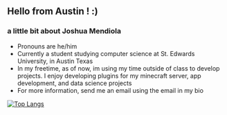 ## Hello from Austin ! :)

### a little bit about Joshua Mendiola
- Pronouns are he/him
- Currently a student studying computer science at St. Edwards University, in Austin Texas
- In my freetime, as of now, im using my time outside of class to
  develop projects. I enjoy developing plugins for my minecraft server, app development, and data science projects
- For more information, send me an email using the email in my bio

[![Top Langs](https://github-readme-stats.vercel.app/api/top-langs/?username=JoshMendiola)](https://github.com/anuraghazra/github-readme-stats)
